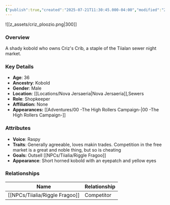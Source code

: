 ```yaml
---
{"publish":true,"created":"2025-07-21T11:30:45.000-04:00","modified":"2025-10-03T10:16:47.334-04:00","published":"2025-10-03T10:16:47.334-04:00","cssclasses":"","Age":"36","Ancestry":"Kobold","Gender":"Male","Location":["[[Nova Jersaeria]]","Sewers"],"Role":["Shopkeeper"],"Affiliation":["None"],"Appearances":["[[00 -The High Rollers Campaign-]]"]}
---
```



![[z_assets/criz_ploozio.png|300]]

### Overview
A shady kobold who owns Criz's Crib, a staple of the Tiialan sewer night market.

### Key Details
- **Age**: 36
- **Ancestry**: Kobold
- **Gender**: Male
- **Location**: [[Locations/Nova Jersaeria\|Nova Jersaeria]],Sewers
- **Role**: Shopkeeper
- **Affiliation:** None
- **Appearances:** [[Adventures/00 -The High Rollers Campaign-\|00 -The High Rollers Campaign-]]

### Attributes
- **Voice**: Raspy
- **Traits**: Generally agreeable, loves makin trades. Competition in the free market is a great and noble thing, but so is cheating
- **Goals:** Outsell [[NPCs/Tiialia/Riggle Fragoo]]
- **Appearance**: Short horned kobold with an eyepatch and yellow eyes

### Relationships

| Name              | Relationship |
| ----------------- | ------------ |
| [[NPCs/Tiialia/Riggle Fragoo]] | Competitor   |
